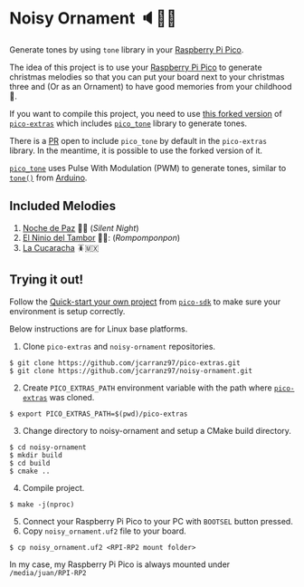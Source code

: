 # Noisy Ornament :speaker::christmas_tree::notes:
Generate tones by using `tone` library in your [Raspberry Pi Pico](https://projects.raspberrypi.org/en/projects/getting-started-with-the-pico).

The idea of this project is to use your [Raspberry Pi Pico](https://www.raspberrypi.com/products/raspberry-pi-pico/) to generate christmas melodies
so that you can put your board next to your christmas three and (Or as an Ornament) to
have good memories from your childhood :christmas_tree:.

If you want to compile this project, you need to use [this forked version](https://github.com/jcarranz97/pico-extras) of
[`pico-extras`](https://github.com/raspberrypi/pico-extras) which includes [`pico_tone`](https://github.com/jcarranz97/pico-extras/tree/master/src/rp2_common/pico_tone) library to generate tones.

There is a [PR](https://github.com/raspberrypi/pico-extras/pull/70) open to include `pico_tone` by default in the `pico-extras` library.
In the meantime, it is possible to use the forked version of it.

[`pico_tone`](https://github.com/jcarranz97/pico-extras/tree/master/src/rp2_common/pico_tone) uses Pulse With Modulation (PWM)
to generate tones, similar to [`tone()`](https://www.arduino.cc/reference/en/language/functions/advanced-io/tone/) from [Arduino](https://www.arduino.cc/).

## Included Melodies 
1. [Noche de Paz](https://youtu.be/5daRCsbNbCY?si=0ynJ5DoZLcHSYWgX) :crescent_moon::christmas_tree: (_Silent Night_)
2. [El Ninio del Tambor](https://youtu.be/wsMXWFXqSFE?si=DsfSel4m0bFxvVdt) :child::drum:: (_Rompomponpon_)
3. [La Cucaracha](https://youtu.be/BZ3bY_j_11I?si=7EHdJrBd9Wp2K_e8) :cockroach::mexico:

## Trying it out!
Follow the [Quick-start your own project](https://github.com/raspberrypi/pico-sdk/tree/master#quick-start-your-own-project) from [`pico-sdk`](https://github.com/raspberrypi/pico-sdk)
to make sure your environment is setup correctly.

Below instructions are for Linux base platforms.

1. Clone `pico-extras` and `noisy-ornament` repositories.
```
$ git clone https://github.com/jcarranz97/pico-extras.git
$ git clone https://github.com/jcarranz97/noisy-ornament.git
```
2. Create `PICO_EXTRAS_PATH` environment variable with the path where [`pico-extras`](https://github.com/raspberrypi/pico-extras) was cloned.
```
$ export PICO_EXTRAS_PATH=$(pwd)/pico-extras
```
3. Change directory to noisy-ornament and setup a CMake build directory.
```
$ cd noisy-ornament
$ mkdir build
$ cd build
$ cmake ..
```
4. Compile project.
```
$ make -j(nproc)
```
5. Connect your Raspberry Pi Pico to your PC with `BOOTSEL` button pressed.
6. Copy `noisy_ornament.uf2` file to your board.
```
$ cp noisy_ornament.uf2 <RPI-RP2 mount folder>
```
In my case, my Raspberry Pi Pico is always mounted under `/media/juan/RPI-RP2`
